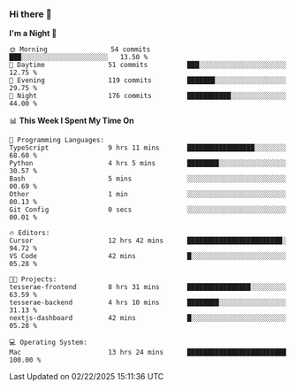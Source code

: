 ### Hi there 👋

<!--
**ALiersEL/ALiersEL** is a ✨ _special_ ✨ repository because its `README.md` (this file) appears on your GitHub profile.

Here are some ideas to get you started:

- 🔭 I’m currently working on ...
- 🌱 I’m currently learning ...
- 👯 I’m looking to collaborate on ...
- 🤔 I’m looking for help with ...
- 💬 Ask me about ...
- 📫 How to reach me: ...
- 😄 Pronouns: ...
- ⚡ Fun fact: ...
-->

<!--START_SECTION:waka-->
**I'm a Night 🦉** 

```text
🌞 Morning                54 commits          ███░░░░░░░░░░░░░░░░░░░░░░   13.50 % 
🌆 Daytime                51 commits          ███░░░░░░░░░░░░░░░░░░░░░░   12.75 % 
🌃 Evening                119 commits         ███████░░░░░░░░░░░░░░░░░░   29.75 % 
🌙 Night                  176 commits         ███████████░░░░░░░░░░░░░░   44.00 % 
```


📊 **This Week I Spent My Time On** 

```text
💬 Programming Languages: 
TypeScript               9 hrs 11 mins       █████████████████░░░░░░░░   68.60 % 
Python                   4 hrs 5 mins        ████████░░░░░░░░░░░░░░░░░   30.57 % 
Bash                     5 mins              ░░░░░░░░░░░░░░░░░░░░░░░░░   00.69 % 
Other                    1 min               ░░░░░░░░░░░░░░░░░░░░░░░░░   00.13 % 
Git Config               0 secs              ░░░░░░░░░░░░░░░░░░░░░░░░░   00.01 % 

🔥 Editors: 
Cursor                   12 hrs 42 mins      ████████████████████████░   94.72 % 
VS Code                  42 mins             █░░░░░░░░░░░░░░░░░░░░░░░░   05.28 % 

🐱‍💻 Projects: 
tesserae-frontend        8 hrs 31 mins       ████████████████░░░░░░░░░   63.59 % 
tesserae-backend         4 hrs 10 mins       ████████░░░░░░░░░░░░░░░░░   31.13 % 
nextjs-dashboard         42 mins             █░░░░░░░░░░░░░░░░░░░░░░░░   05.28 % 

💻 Operating System: 
Mac                      13 hrs 24 mins      █████████████████████████   100.00 % 
```


 Last Updated on 02/22/2025 15:11:36 UTC
<!--END_SECTION:waka-->
